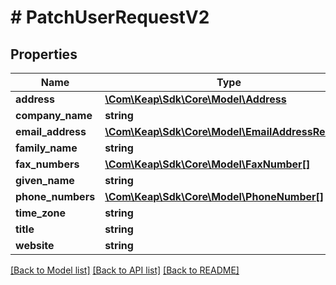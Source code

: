 # # PatchUserRequestV2

## Properties

Name | Type | Description | Notes
------------ | ------------- | ------------- | -------------
**address** | [**\Com\Keap\Sdk\Core\Model\Address**](Address.md) |  | [optional]
**company_name** | **string** |  | [optional]
**email_address** | [**\Com\Keap\Sdk\Core\Model\EmailAddressRequest**](EmailAddressRequest.md) |  | [optional]
**family_name** | **string** |  | [optional]
**fax_numbers** | [**\Com\Keap\Sdk\Core\Model\FaxNumber[]**](FaxNumber.md) |  | [optional]
**given_name** | **string** |  | [optional]
**phone_numbers** | [**\Com\Keap\Sdk\Core\Model\PhoneNumber[]**](PhoneNumber.md) |  | [optional]
**time_zone** | **string** |  | [optional]
**title** | **string** |  | [optional]
**website** | **string** |  | [optional]

[[Back to Model list]](../../README.md#models) [[Back to API list]](../../README.md#endpoints) [[Back to README]](../../README.md)
